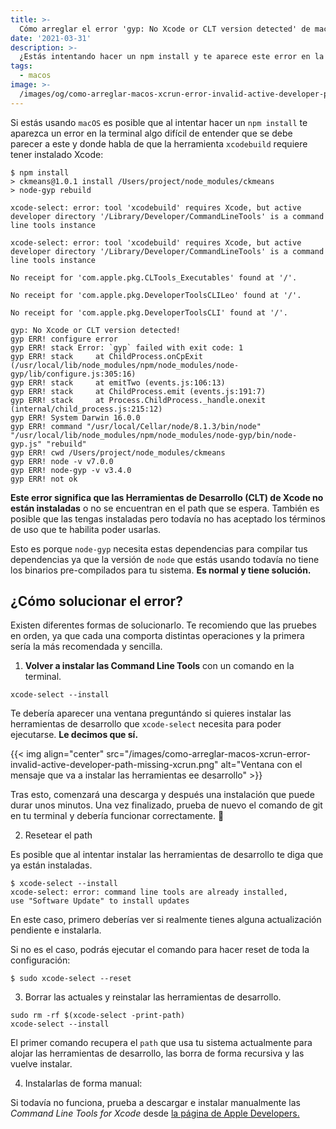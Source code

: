 ```yaml
---
title: >-
  Cómo arreglar el error 'gyp: No Xcode or CLT version detected' de macOS al hacer npm install
date: '2021-03-31'
description: >-
  ¿Estás intentando hacer un npm install y te aparece este error en la terminal? Seguramente 
tags:
  - macos
image: >-
  /images/og/como-arreglar-macos-xcrun-error-invalid-active-developer-path-missing-xcrun.png
---
```


Si estás usando `macOS` es posible que al intentar hacer un `npm install` te aparezca un error en la terminal algo difícil de entender que se debe parecer a este y donde habla de que la herramienta `xcodebuild` requiere tener instalado Xcode:

```
$ npm install
> ckmeans@1.0.1 install /Users/project/node_modules/ckmeans
> node-gyp rebuild

xcode-select: error: tool 'xcodebuild' requires Xcode, but active developer directory '/Library/Developer/CommandLineTools' is a command line tools instance

xcode-select: error: tool 'xcodebuild' requires Xcode, but active developer directory '/Library/Developer/CommandLineTools' is a command line tools instance

No receipt for 'com.apple.pkg.CLTools_Executables' found at '/'.

No receipt for 'com.apple.pkg.DeveloperToolsCLILeo' found at '/'.

No receipt for 'com.apple.pkg.DeveloperToolsCLI' found at '/'.

gyp: No Xcode or CLT version detected!
gyp ERR! configure error 
gyp ERR! stack Error: `gyp` failed with exit code: 1
gyp ERR! stack     at ChildProcess.onCpExit (/usr/local/lib/node_modules/npm/node_modules/node-gyp/lib/configure.js:305:16)
gyp ERR! stack     at emitTwo (events.js:106:13)
gyp ERR! stack     at ChildProcess.emit (events.js:191:7)
gyp ERR! stack     at Process.ChildProcess._handle.onexit (internal/child_process.js:215:12)
gyp ERR! System Darwin 16.0.0
gyp ERR! command "/usr/local/Cellar/node/8.1.3/bin/node" "/usr/local/lib/node_modules/npm/node_modules/node-gyp/bin/node-gyp.js" "rebuild"
gyp ERR! cwd /Users/project/node_modules/ckmeans
gyp ERR! node -v v7.0.0
gyp ERR! node-gyp -v v3.4.0
gyp ERR! not ok 
```

**Este error significa que las Herramientas de Desarrollo (CLT) de Xcode no están instaladas** o no se encuentran en el path que se espera. También es posible que las tengas instaladas pero todavía no has aceptado los términos de uso que te habilita poder usarlas.

Esto es porque `node-gyp` necesita estas dependencias para compilar tus dependencias ya que la versión de `node` que estás usando todavía no tiene los binarios pre-compilados para tu sistema. **Es normal y tiene solución.**

## ¿Cómo solucionar el error?

Existen diferentes formas de solucionarlo. Te recomiendo que las pruebes en orden, ya que cada una comporta distintas operaciones y la primera sería la más recomendada y sencilla.

1. **Volver a instalar las Command Line Tools** con un comando en la terminal.

```
xcode-select --install
```

Te debería aparecer una ventana preguntándo si quieres instalar las herramientas de desarrollo que `xcode-select` necesita para poder ejecutarse. **Le decimos que sí.**

{{< img align="center" src="/images/como-arreglar-macos-xcrun-error-invalid-active-developer-path-missing-xcrun.png" alt="Ventana con el mensaje que va a instalar las herramientas ee desarrollo" >}}

Tras esto, comenzará una descarga y después una instalación que puede durar unos minutos. Una vez finalizado, prueba de nuevo el comando de git en tu terminal y debería funcionar correctamente. 🎉

2. Resetear el path

Es posible que al intentar instalar las herramientas de desarrollo te diga que ya están instaladas.

```
$ xcode-select --install
xcode-select: error: command line tools are already installed, 
use "Software Update" to install updates
```

En este caso, primero deberías ver si realmente tienes alguna actualización pendiente e instalarla.

Si no es el caso, podrás ejecutar el comando para hacer reset de toda la configuración:

```
$ sudo xcode-select --reset
```

3. Borrar las actuales y reinstalar las herramientas de desarrollo.

```
sudo rm -rf $(xcode-select -print-path)
xcode-select --install
```

El primer comando recupera el `path` que usa tu sistema actualmente para alojar las herramientas de desarrollo, las borra de forma recursiva y las vuelve instalar.

4. Instalarlas de forma manual:

Si todavía no funciona, prueba a descargar e instalar manualmente las *Command Line Tools for Xcode* desde [la página de Apple Developers.](https://developer.apple.com/download/more/)